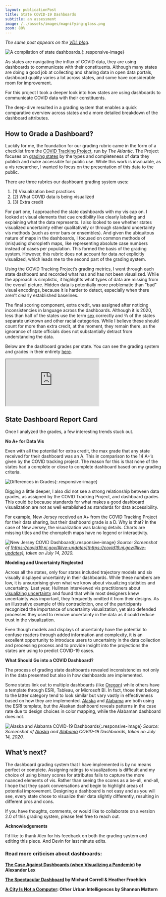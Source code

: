 ```yaml
---
layout: publicationPost
title: State COVID-19 Dashboards
subtitle: an assessment
image: /../assets/images/magnifying-glass.png
zoom: 80%
---
```


_The same post appears on the [VDL blog](https://vdl.sci.utah.edu/blog/2020/07/20/state-dashboards/)._

![A compilation of state dashboards.](/assets/images/dashboards/2020_state-dashboard-compilation.png){:.responsive-image}

As states are navigating the influx of COVID data, they are using dashboards to communicate with their constituents. Although many states are doing a good job at collecting and sharing data in open data portals, dashboard quality varies a lot across states, and some have considerable room for improvement.

For this project I took a deeper look into how states are using dashboards to communicate COVID data with their constituents.

The deep-dive resulted in a grading system that enables a quick comparative overview across states and a more detailed breakdown of the dashboard attributes.

## How to Grade a Dashboard?

Luckily for me, the foundation for our grading rubric came in the form of a checklist from the [COVID Tracking Project](https://covidtracking.com/about-data#state-data-quality-grades), run by _The Atlantic_. The Project focuses on [grading states](https://covidtracking.com/state-grades) by the types and completeness of data they publish and make accessible for public use. While this work is invaluable, as a vis researcher, I wanted to focus on the presentation of this data to the public.

There are three rubrics our dashboard grading system uses:

1. (1) Visualization best practices
2. (2) What COVID data is being visualized
3. (3) Extra credit

For part one, I approached the state dashboards with my vis cap on. I looked at visual elements that cue credibility like clearly labeling and explaining what the data represents. I also looked to see whether states visualized uncertainty either qualitatively or through standard uncertainty vis methods (such as error bars or ensembles). And given the ubiquitous nature of maps in the dashboards, I focused on common methods of (mis)using choropleth maps, like representing absolute case numbers instead of cases per population. This formed the basis of the grading system. However, this rubric does not account for data _not_ explicitly visualized, which leads me to the second part of the grading system.

Using the COVID Tracking Project’s grading metrics, I went through each state dashboard and recorded what has and has not been visualized. While the approach is simplistic, it highlights what types of data are missing from the overall picture. Hidden data is potentially more problematic than "bad" visual encodings, because it is harder to detect, especially when there aren’t clearly established baselines.

The final scoring component, extra credit, was assigned after noticing inconsistencies in language across the dashboards. Although it is 2020, less than half of the states use the term [sex](https://orwh.od.nih.gov/sex-gender#:~:text=%22Sex%22%20refers%20to%20biological%20differences,across%20societies%20and%20over%20time.) correctly and ⅗ of the states separate unknown and other racial categories. While I believe these should count for more than extra credit, at the moment, they remain there, as the ignorance of state officials does not substantially detract from understanding the data.

Below are the dashboard grades per state. You can see the grading system and grades in their entirety [here](https://docs.google.com/spreadsheets/d/1NVlOZELufbpeUp4N_inXbTmS0aYpqtp7NvOqZSEIu1E).

<iframe src="https://docs.google.com/spreadsheets/d/e/2PACX-1vTVCe_CIgqjJlRsF7VUjBybNVYu9KC1io1LPa7TU--Gcq6K5qu875c9BJTboC5qVplxfE7iu6C_0CbX/pubhtml?gid=529259175&amp;single=true&amp;widget=true&amp;headers=false" style="position:relative"></iframe>

## State Dashboard Report Card

Once I analyzed the grades, a few interesting trends stuck out.

**No A+ for Data Vis**

Even with all the potential for extra credit, the max grade that any state received for their dashboard was an A. This in comparison to the 14 A+’s given by the COVID tracking project. The reason for this is that none of the states had a complete or close to complete dashboard based on my grading criteria.

![Differences in Grades](/assets/images/dashboards/2020_grading-differences.png){:.responsive-image}

Digging a little deeper, I also did not see a strong relationship between data grades, as assigned by the COVID Tracking Project, and dashboard grades. This could be because standards for what makes a good dashboard visualization are not as well established as standards for data accessibility.

For example, New Jersey received an A+ from the COVID Tracking Project for their data sharing, but their dashboard grade is a D. Why is that? In the case of New Jersey, the visualization was lacking details. Charts are missing titles and the choropleth maps have no legend or interactivity.

![New Jersey COVID Dashboard](/assets/images/dashboards/2020_nj-dashboard.png){:.responsive-image}
_Source: Screenshot of [https://covid19.nj.gov/#live-updates](https://covid19.nj.gov/#live-updates), taken on July 14, 2020._

**Modeling and Uncertainty Neglected**

Across all the states, only four states included trajectory models and six visually displayed uncertainty in their dashboards. While these numbers are low, it is unsurprising given what we know about visualizing statistics and uncertainty. Last year, Hullman interviewed vis practitioners about [visualizing uncertainty](https://mucollective.northwestern.edu/project/2019-value-of-uncertainty-vis) and found that while most designers knew uncertainty was important, they frequently omitted it from their designs. As an illustrative example of this contradiction, one of the participants recognized the importance of uncertainty visualization, yet also defended processes they used to remove uncertainty in the data as it could reduce trust in the visualization.

Even though models and displays of uncertainty have the potential to confuse readers through added information and complexity, it is an excellent opportunity to introduce users to uncertainty in the data collection and processing process and to provide insight into the projections the states are using to predict COVID-19 cases.

**What Should Go into a COVID Dashboard?**

The process of grading state dashboards revealed inconsistencies not only in the data presented but also in how dashboards are implemented.

Some states link out to multiple dashboards (like [Oregon](https://govstatus.egov.com/OR-OHA-COVID-19)) while others have a template through ESRI, Tableau, or Microsoft BI. In fact, those that belong to the latter category tend to look similar but vary vastly in effectiveness based on how they are implemented. [Alaska](https://coronavirus-response-alaska-dhss.hub.arcgis.com/) and [Alabama](https://alpublichealth.maps.arcgis.com/apps/opsdashboard/index.html#/6d2771faa9da4a2786a509d82c8cf0f7) are both using the ESRI template, but the Alaskan dashboard reveals patterns in the case rate due to design choices in color mapping, while the Alabaman dashboard does not.

![Alaska and Alabama COVID-19 Dashboards](/assets/images/dashboards/2020_ak-al-dashboards.png){:.responsive-image}
_Source: Screenshot of [Alaska](https://www.arcgis.com/apps/opsdashboard/index.html#/83c63cfec8b24397bdf359f49b11f218) and [Alabama](https://alpublichealth.maps.arcgis.com/apps/opsdashboard/index.html#/6d2771faa9da4a2786a509d82c8cf0f7) COVID-19 Dashboards, taken on July 14, 2020._

## What’s next?

The dashboard grading system that I have implemented is by no means perfect or complete. Assigning ratings to visualizations is difficult and my choice of using binary scores for attributes fails to capture the more nuanced elements of vis. Rather than seeing the scores as a be-all, end-all, I hope that they spark conversations and begin to highlight areas of potential improvement. Designing a dashboard is not easy and as you will see, every state chose to visualize their data slightly differently, resulting in different pros and cons.

If you have thoughts, comments, or would like to collaborate on a version 2.0 of this grading system, please feel free to reach out.

**Acknowledgements**

I'd like to thank Alex for his feedback on both the grading system and editing this piece. And Devin for last minute edits.

### Read more criticism about dashboards:

**[The Case Against Dashboards (when Visualizing a Pandemic)](https://vdl.sci.utah.edu/blog/2020/07/06/dashboards/) by Alexander Lex**

**[The Spectacular Dashboard](https://mcorrell.medium.com/the-spectacular-dashboard-dcb190ed8529) by Michael Correll & Heather Froehlich**

**[A City Is Not a Computer](https://press.princeton.edu/books/paperback/9780691208053/a-city-is-not-a-computer): Other Urban Intelligences by Shannon Mattern**
